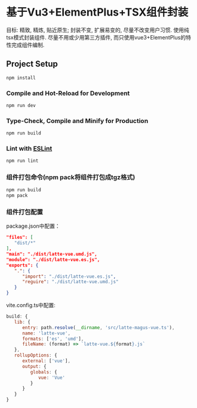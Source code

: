 # 基于Vu3+ElementPlus+TSX组件封装
目标: 精致, 精炼, 贴近原生; 封装不变, 扩展易变的, 尽量不改变用户习惯.
使用纯tsx模式封装组件.
尽量不用或少用第三方插件, 而只使用vue3+ElementPlus的特性完成组件编制.

## Project Setup

```sh
npm install
```

### Compile and Hot-Reload for Development

```sh
npm run dev
```

### Type-Check, Compile and Minify for Production

```sh
npm run build
```

### Lint with [ESLint](https://eslint.org/)

```sh
npm run lint
```
### 组件打包命令(npm pack将组件打包成tgz格式)
```sh
npm run build
npm pack
```

### 组件打包配置

package.json中配置：
```json
"files": [
   "dist/*"
],
"main": "./dist/latte-vue.umd.js",
"module": "./dist/latte-vue.es.js",
"exports": {
   ".": {
      "import": "./dist/latte-vue.es.js",
      "reguire": "./dist/latte-vue.umd.js"
   }
}
```

vite.config.ts中配置:
```javascript
build: {
   lib: {
      entry: path.resolve(__dirname, 'src/latte-magus-vue.ts'),
      name: 'latte-vue',
      formats: ['es', 'umd'],
      fileName: (format) => `latte-vue.${format}.js`
   },
   rollupOptions: {
      external: ['vue'],
      output: {
         globals: {
            vue: 'Vue'
         }
      }
   }
}
```
